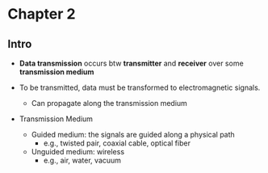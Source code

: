 # Chapter 2
## Intro
- __Data transmission__ occurs btw __transmitter__ and __receiver__ over some __transmission medium__
- To be transmitted, data must be transformed to electromagnetic signals.
  - Can propagate along the transmission medium

- Transmission Medium
  - Guided medium: the signals are guided along a physical path
    - e.g., twisted pair, coaxial cable, optical fiber
  - Unguided medium: wireless
    - e.g., air, water, vacuum
